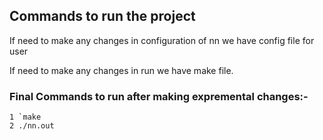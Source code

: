 ## Commands to run the project
If need to make any changes in configuration of nn we have config file for user

If need to make any changes in run we have make file.

### Final Commands to run after making expremental changes:-
	1 `make
	2 ./nn.out

	
